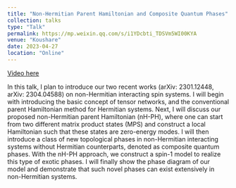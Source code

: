 ```yaml
---
title: "Non-Hermitian Parent Hamiltonian and Composite Quantum Phases"
collection: talks
type: "Talk"
permalink: https://mp.weixin.qq.com/s/i1YDcbti_TDSVm5WI00KYA
venue: "Koushare"
date: 2023-04-27
location: "Online"
---
```


[Video here](https://www.koushare.com/video/videodetail/54107)

In this talk, I plan to introduce our two recent works (arXiv: 2301.12448, arXiv: 2304.04588) on non-Hermitian interacting spin systems. I will begin with introducing the basic concept of tensor networks, and the conventional parent Hamiltonian method for Hermitian systems. Next, I will discuss our proposed non-Hermitian parent Hamiltonian (nH-PH), where one can start from two different matrix product states (MPS) and construct a local Hamiltonian such that these states are zero-energy modes. I will then introduce a class of new topological phases in non-Hermitian interacting systems without Hermitian counterparts, denoted as composite quantum phases. With the nH-PH approach, we construct a spin-1 model to realize this type of exotic phases. I will finally show the phase diagram of our model and demonstrate that such novel phases can exist extensively in non-Hermitian systems.
